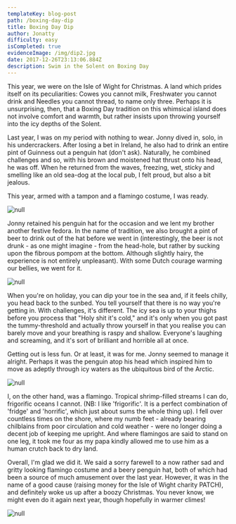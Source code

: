 ```yaml
---
templateKey: blog-post
path: /boxing-day-dip
title: Boxing Day Dip
author: Jonatty
difficulty: easy
isCompleted: true
evidenceImage: /img/dip2.jpg
date: 2017-12-26T23:13:06.884Z
description: Swim in the Solent on Boxing Day
---
```

This year, we were on the Isle of Wight for Christmas. A land which prides itself on its peculiarities: Cowes you cannot milk, Freshwater you cannot drink and Needles you cannot thread, to name only three. Perhaps it is unsurprising, then, that a Boxing Day tradition on this whimsical island does not involve comfort and warmth, but rather insists upon throwing yourself into the icy depths of the Solent.

Last year, I was on my period with nothing to wear. Jonny dived in, solo, in his undercrackers. After losing a bet in Ireland, he also had to drink an entire pint of Guinness out a penguin hat (don't ask). Naturally, he combined challenges and so, with his brown and moistened hat thrust onto his head, he was off. When he returned from the waves, freezing, wet, sticky and smelling like an old sea-dog at the local pub, I felt proud, but also a bit jealous.

This year, armed with a tampon and a flamingo costume, I was ready.

![null](/img/25016428_164960350784643_6359075106114764800_n.jpg)

Jonny retained his penguin hat for the occasion and we lent my brother another festive fedora. In the name of tradition, we also brought a pint of beer to drink out of the hat before we went in (interestingly, the beer is not drunk - as one might imagine - from the head-hole, but rather by sucking upon the fibrous pompom at the bottom. Although slightly hairy, the experience is not entirely unpleasant). With some Dutch courage warming our bellies, we went for it.

![null](/img/dip3.jpg)

When you're on holiday, you can dip your toe in the sea and, if it feels chilly, you head back to the sunbed. You tell yourself that there is no way you're getting in. With challenges, it's different. The icy sea is up to your thighs before you process that "Holy shit it's cold," and it's only when you got past the tummy-threshold and actually throw yourself in that you realise you can barely move and your breathing is raspy and shallow. Everyone's laughing and screaming, and it's sort of brilliant and horrible all at once.

Getting out is less fun. Or at least, it was for me. Jonny seemed to manage it alright. Perhaps it was the penguin atop his head which inspired him to move as adeptly through icy waters as the ubiquitous bird of the Arctic.

![null](/img/dip2.jpg)

I, on the other hand, was a flamingo. Tropical shrimp-filled streams I can do, frigorific oceans I cannot. (NB: I like 'frigorific'. It is a perfect combination of 'fridge' and 'horrific', which just about sums the whole thing up). I fell over countless times on the shore, where my numb feet - already bearing chilblains from poor circulation and cold weather - were no longer doing a decent job of keeping me upright. And where flamingos are said to stand on one leg, it took me four as my papa kindly allowed me to use him as a human crutch back to dry land.

Overall, I'm glad we did it. We said a sorry farewell to a now rather sad and gritty looking flamingo costume and a beery penguin hat, both of which had been a source of much amusement over the last year. However, it was in the name of a good cause (raising money for the Isle of Wight charity PATCH), and definitely woke us up after a boozy Christmas. You never know, we might even do it again next year, though hopefully in warmer climes!

![null](/img/25017186_1497079573694307_7803116026689748992_n.jpg)
